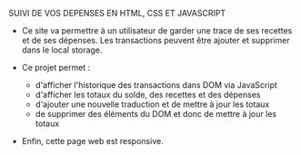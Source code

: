 SUIVI DE VOS DEPENSES EN HTML, CSS ET JAVASCRIPT

- Ce site va permettre à un utilisateur de garder une trace de ses recettes et de ses dépenses. Les transactions peuvent être ajouter et supprimer dans le local storage.

- Ce projet permet :
  - d'afficher l'historique des transactions dans DOM via JavaScript
  - d'afficher les totaux du solde, des recettes et des dépenses
  - d'ajouter une nouvelle traduction et de mettre à jour les totaux
  - de supprimer des éléments du DOM et donc de mettre à jour les totaux

* Enfin, cette page web est responsive.

